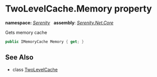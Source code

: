 # TwoLevelCache.Memory property
**namespace:** *[Serenity](../../README.md#serenity-namespace)*   **assembly**: *[Serenity.Net.Core](../../README.md)*

Gets memory cache

```csharp
public IMemoryCache Memory { get; }
```

## See Also

* class [TwoLevelCache](../TwoLevelCache.md)